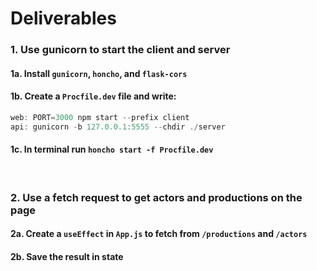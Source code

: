 # Deliverables

### 1. Use gunicorn to start the client and server
#### 1a. Install `gunicorn`, `honcho`, and `flask-cors`
#### 1b. Create a `Procfile.dev` file and write:
```js
web: PORT=3000 npm start --prefix client
api: gunicorn -b 127.0.0.1:5555 --chdir ./server
```
#### 1c. In terminal run `honcho start -f Procfile.dev`
<br />

### 2. Use a fetch request to get actors and productions on the page
#### 2a. Create a `useEffect` in `App.js` to fetch from `/productions` and `/actors`
#### 2b. Save the result in state

